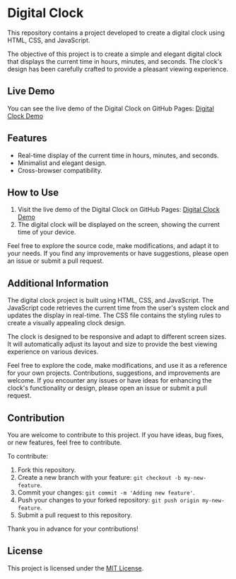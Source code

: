 # Digital Clock

This repository contains a project developed to create a digital clock using HTML, CSS, and JavaScript.

The objective of this project is to create a simple and elegant digital clock that displays the current time in hours, minutes, and seconds. The clock's design has been carefully crafted to provide a pleasant viewing experience.

## Live Demo

You can see the live demo of the Digital Clock on GitHub Pages: [Digital Clock Demo](https://zsskayr0.github.io/digital-clock/)

## Features

- Real-time display of the current time in hours, minutes, and seconds.
- Minimalist and elegant design.
- Cross-browser compatibility.

## How to Use

1. Visit the live demo of the Digital Clock on GitHub Pages: [Digital Clock Demo](https://zsskayr0.github.io/digital-clock/main/index.html)
2. The digital clock will be displayed on the screen, showing the current time of your device.

Feel free to explore the source code, make modifications, and adapt it to your needs. If you find any improvements or have suggestions, please open an issue or submit a pull request.

## Additional Information

The digital clock project is built using HTML, CSS, and JavaScript. The JavaScript code retrieves the current time from the user's system clock and updates the display in real-time. The CSS file contains the styling rules to create a visually appealing clock design.

The clock is designed to be responsive and adapt to different screen sizes. It will automatically adjust its layout and size to provide the best viewing experience on various devices.

Feel free to explore the code, make modifications, and use it as a reference for your own projects. Contributions, suggestions, and improvements are welcome. If you encounter any issues or have ideas for enhancing the clock's functionality or design, please open an issue or submit a pull request.

## Contribution

You are welcome to contribute to this project. If you have ideas, bug fixes, or new features, feel free to contribute.

To contribute:

1. Fork this repository.
2. Create a new branch with your feature: `git checkout -b my-new-feature`.
3. Commit your changes: `git commit -m 'Adding new feature'`.
4. Push your changes to your forked repository: `git push origin my-new-feature`.
5. Submit a pull request to this repository.

Thank you in advance for your contributions!

## License

This project is licensed under the [MIT License](LICENSE).
